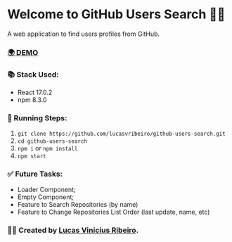 # Welcome to GitHub Users Search 👨‍💻

A web application to find users profiles from GitHub.

### [🌍 DEMO](https://findusersgh.netlify.app/)

### 📚 Stack Used:

- React 17.0.2
- npm 8.3.0

### 🏃 Running Steps:

1. `git clone https://github.com/lucasvribeiro/github-users-search.git`
2. `cd github-users-search`
3. `npm i` or `npm install`
4. `npm start`

### ✅ Future Tasks:
- Loader Component;
- Empty Component;
- Feature to Search Repositories (by name)
- Feature to Change Repositories List Order (last update, name, etc)

### 🙅‍♂️ Created by [Lucas Vinicius Ribeiro](https://github.com/lucasvribeiro).
